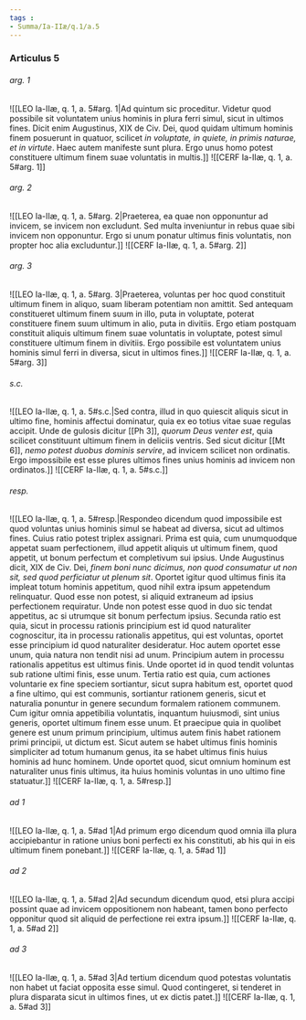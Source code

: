 ```yaml
---
tags : 
- Summa/Ia-IIæ/q.1/a.5
---
```


### Articulus 5

###### arg. 1
![[LEO Ia-IIæ, q. 1, a. 5#arg. 1|Ad quintum sic proceditur. Videtur quod possibile sit voluntatem unius hominis in plura ferri simul, sicut in ultimos fines. Dicit enim Augustinus, XIX de Civ. Dei, quod quidam ultimum hominis finem posuerunt in quatuor, scilicet *in voluptate, in quiete, in primis naturae, et in virtute*. Haec autem manifeste sunt plura. Ergo unus homo potest constituere ultimum finem suae voluntatis in multis.]]
![[CERF Ia-IIæ, q. 1, a. 5#arg. 1]]

###### arg. 2
![[LEO Ia-IIæ, q. 1, a. 5#arg. 2|Praeterea, ea quae non opponuntur ad invicem, se invicem non excludunt. Sed multa inveniuntur in rebus quae sibi invicem non opponuntur. Ergo si unum ponatur ultimus finis voluntatis, non propter hoc alia excluduntur.]]
![[CERF Ia-IIæ, q. 1, a. 5#arg. 2]]

###### arg. 3
![[LEO Ia-IIæ, q. 1, a. 5#arg. 3|Praeterea, voluntas per hoc quod constituit ultimum finem in aliquo, suam liberam potentiam non amittit. Sed antequam constitueret ultimum finem suum in illo, puta in voluptate, poterat constituere finem suum ultimum in alio, puta in divitiis. Ergo etiam postquam constituit aliquis ultimum finem suae voluntatis in voluptate, potest simul constituere ultimum finem in divitiis. Ergo possibile est voluntatem unius hominis simul ferri in diversa, sicut in ultimos fines.]]
![[CERF Ia-IIæ, q. 1, a. 5#arg. 3]]

###### s.c.
![[LEO Ia-IIæ, q. 1, a. 5#s.c.|Sed contra, illud in quo quiescit aliquis sicut in ultimo fine, hominis affectui dominatur, quia ex eo totius vitae suae regulas accipit. Unde de gulosis dicitur [[Ph 3]], *quorum Deus venter est*, quia scilicet constituunt ultimum finem in deliciis ventris. Sed sicut dicitur [[Mt 6]], *nemo potest duobus dominis servire*, ad invicem scilicet non ordinatis. Ergo impossibile est esse plures ultimos fines unius hominis ad invicem non ordinatos.]]
![[CERF Ia-IIæ, q. 1, a. 5#s.c.]]

###### resp.
![[LEO Ia-IIæ, q. 1, a. 5#resp.|Respondeo dicendum quod impossibile est quod voluntas unius hominis simul se habeat ad diversa, sicut ad ultimos fines. Cuius ratio potest triplex assignari. Prima est quia, cum unumquodque appetat suam perfectionem, illud appetit aliquis ut ultimum finem, quod appetit, ut bonum perfectum et completivum sui ipsius. Unde Augustinus dicit, XIX de Civ. Dei, *finem boni nunc dicimus, non quod consumatur ut non sit, sed quod perficiatur ut plenum sit*. Oportet igitur quod ultimus finis ita impleat totum hominis appetitum, quod nihil extra ipsum appetendum relinquatur. Quod esse non potest, si aliquid extraneum ad ipsius perfectionem requiratur. Unde non potest esse quod in duo sic tendat appetitus, ac si utrumque sit bonum perfectum ipsius. Secunda ratio est quia, sicut in processu rationis principium est id quod naturaliter cognoscitur, ita in processu rationalis appetitus, qui est voluntas, oportet esse principium id quod naturaliter desideratur. Hoc autem oportet esse unum, quia natura non tendit nisi ad unum. Principium autem in processu rationalis appetitus est ultimus finis. Unde oportet id in quod tendit voluntas sub ratione ultimi finis, esse unum. Tertia ratio est quia, cum actiones voluntarie ex fine speciem sortiantur, sicut supra habitum est, oportet quod a fine ultimo, qui est communis, sortiantur rationem generis, sicut et naturalia ponuntur in genere secundum formalem rationem communem. Cum igitur omnia appetibilia voluntatis, inquantum huiusmodi, sint unius generis, oportet ultimum finem esse unum. Et praecipue quia in quolibet genere est unum primum principium, ultimus autem finis habet rationem primi principii, ut dictum est. Sicut autem se habet ultimus finis hominis simpliciter ad totum humanum genus, ita se habet ultimus finis huius hominis ad hunc hominem. Unde oportet quod, sicut omnium hominum est naturaliter unus finis ultimus, ita huius hominis voluntas in uno ultimo fine statuatur.]]
![[CERF Ia-IIæ, q. 1, a. 5#resp.]]

###### ad 1
![[LEO Ia-IIæ, q. 1, a. 5#ad 1|Ad primum ergo dicendum quod omnia illa plura accipiebantur in ratione unius boni perfecti ex his constituti, ab his qui in eis ultimum finem ponebant.]]
![[CERF Ia-IIæ, q. 1, a. 5#ad 1]]

###### ad 2
![[LEO Ia-IIæ, q. 1, a. 5#ad 2|Ad secundum dicendum quod, etsi plura accipi possint quae ad invicem oppositionem non habeant, tamen bono perfecto opponitur quod sit aliquid de perfectione rei extra ipsum.]]
![[CERF Ia-IIæ, q. 1, a. 5#ad 2]]

###### ad 3
![[LEO Ia-IIæ, q. 1, a. 5#ad 3|Ad tertium dicendum quod potestas voluntatis non habet ut faciat opposita esse simul. Quod contingeret, si tenderet in plura disparata sicut in ultimos fines, ut ex dictis patet.]]
![[CERF Ia-IIæ, q. 1, a. 5#ad 3]]

